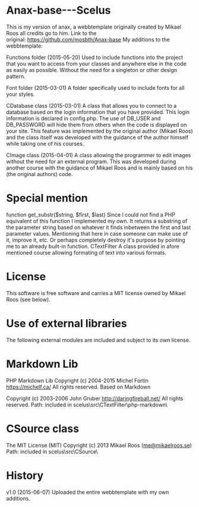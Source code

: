 # Anax-base---Scelus
This is my version of anax, a webbtemplate originally created by Mikael Roos all credits go to him. 
Link to the original: https://github.com/mosbth/Anax-base
My additions to the webbtemplate:

Functions folder (2015-05-20) 
Used to include functions into the project that you want to access from your classes and anywhere 
else in the code as easily as possible. Without the need for a singleton or other design pattern.

Font folder (2015-03-01) 
A folder specifically used to include fonts for all your styles.

CDatabase class (2015-03-01) 
A class that allows you to connect to a database based on the login information that you have provided. 
This login information is declared in config.php. The use of DB_USER and DB_PASSWORD will hide them 
from others when the code is displayed on your site. This feature was implemented by the original author 
(Mikael Roos) and the class itself was developed with the guidance of the author himself while taking one of his courses.

CImage class (2015-04-01) A class allowing the programmer to edit images without the need for an external program. 
This was developed during another course with the guidance of Mikael Roos and is mainly based on his (the original authors) code.

# Special mention
function get_substr($string, $first, $last) Since I could not find a PHP equivalent of this function I implemented my own. It returns a substring of the parameter string based on whatever it finds inbetween the first and last parameter values. Mentioning that here in case someone can make use of it, improve it, etc. Or perhaps completely destroy it's purpose by pointing me to an already built-in function.
CTextFilter A class provided in afore mentioned course allowing formating of text into various formats.

# License
This software is free software and carries a MIT license owned by Mikael Roos (see below).

# Use of external libraries
The following external modules are included and subject to its own license.

# Markdown Lib
PHP Markdown Lib
Copyright (c) 2004-2015 Michel Fortin
https://michelf.ca/
All rights reserved.
Based on Markdown

Copyright (c) 2003-2006 John Gruber
http://daringfireball.net/
All rights reserved. Path: included in scelus\src\CTextFilter\php-markdown\

# CSource class
The MIT License (MIT) Copyright (c) 2013 Mikael Roos (me@mikaelroos.se) Path: included in scelus\src\CSource\

# History
v1.0 (2015-06-07) Uploaded the entire webbtemplate with my own additions.
